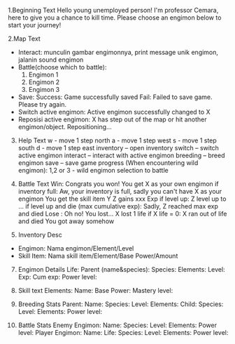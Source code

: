 1.Beginning Text
Hello young unemployed person! I'm professor Cemara, here to give you a chance to kill time. Please choose an engimon below to start your journey!

2.Map Text
- Interact:
	munculin gambar engimonnya, print message unik engimon, jalanin sound engimon
- Battle(choose which to battle):
	1. Engimon 1
	2. Engimon 2
	3. Engimon 3
- Save:
	Success: Game successfully saved
	Fail: Failed to save game. Please try again.
- Switch active engimon:
	Active engimon successfully changed to X
- Reposisi active engimon:
	X has step out of the map or hit another engimon/object. Repositioning...

3. Help Text
	w - move 1 step north
	a - move 1 step west
	s - move 1 step south
	d - move 1 step east
	inventory – open inventory
	switch – switch active engimon
	interact – interact with active engimon
	breeding – breed engimon
	save – save game progress
	(When encountering wild engimon): 1,2 or 3 - wild engimon selection to battle

4. Battle Text
Win: 
	Congrats you won!
	You get X as your own engimon
	if inventory full: Aw, your inventory is full, sadly you can't have X as your engimon
	You get the skill item Y
	Z gains xxx Exp
	if level up: Z level up to ...
	if level up and die (max cumulative exp): Sadly, Z reached max exp and died
Lose :
	Oh no!
	You lost...
	X lost 1 life
	if X life = 0: X ran out of life and died
	You got away somehow

6. Inventory Desc
- Engimon:
	Nama engimon/Element/Level
- Skill Item:
	Nama skill item/Element/Base Power/Amount

7. Engimon Details
	Life:
	Parent (name&species):
	Species:
	Elements:
	Level:
	Exp:
	Cum exp:
	Power level:

8. Skill text
	Elements:
	Name:
	Base Power:
	Mastery level:


9. Breeding Stats
Parent:
	Name:
	Species:
	Level:
	Elements:
Child:
	Species:
	Level:
	Elements:
	Power level:

10. Battle Stats
Enemy Engimon:
	Name:
	Species:
	Level:
	Elements:
	Power level:
Player Engimon:
	Name:
	Life:
	Species:
	Level:
	Elements:
	Power level:


